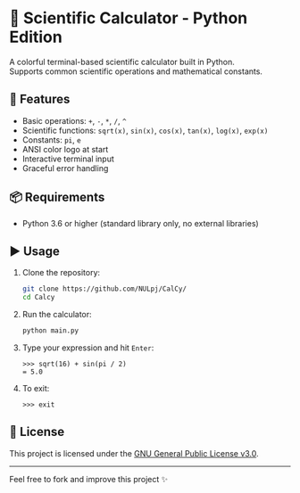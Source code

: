 # 🧮 Scientific Calculator - Python Edition

A colorful terminal-based scientific calculator built in Python.  
Supports common scientific operations and mathematical constants.

## 🌟 Features

- Basic operations: `+`, `-`, `*`, `/`, `^`
- Scientific functions: `sqrt(x)`, `sin(x)`, `cos(x)`, `tan(x)`, `log(x)`, `exp(x)`
- Constants: `pi`, `e`
- ANSI color logo at start
- Interactive terminal input
- Graceful error handling

## 📦 Requirements

- Python 3.6 or higher (standard library only, no external libraries)

## ▶️ Usage

1. Clone the repository:
   ```bash
   git clone https://github.com/NULpj/CalCy/
   cd Calcy
   ```

2. Run the calculator:
   ```bash
   python main.py
   ```

3. Type your expression and hit `Enter`:
   ```
   >>> sqrt(16) + sin(pi / 2)
   = 5.0
   ```

4. To exit:
   ```
   >>> exit
   ```

## 📃 License

This project is licensed under the [GNU General Public License v3.0](LICENSE).

---

Feel free to fork and improve this project ✨
